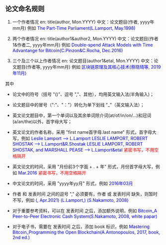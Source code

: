 ## 论文命名规则
 1. 一个作者情况
	en: title(author, Mon.YYYY)
	中文：论文题目(作者, yyyy年mm月)
	例如
	<font color=blue>The Part-Time Parliament(L.Lamport, May.1998)</font>

 2. 两个作者情况
	en: title(author1&author2, Mon.YYYY)
	中文：论文题目(作者1&作者二, yyyy年mm月)
	例如
	<font color=blue>Double-spend Attack Models with Time Advantange for Bitcoin(C.Pinzon&C.Rocha, Dec.2016)</font>

 3. 三个及三个以上作者情况
	en: 论文题目(author1&etal, Mon.YYYY)
	中文：论文题目(作者等, yyyy年mm月)
	例如
	<font color=blue>区块链原理及其核心技术(蔡晓晴等, 2019年11月)</font>

其中

 * 论文中的符号（括号 "()"、逗号 ","、其他），均用英文输入法(半角输入)；
  
 * 论文题目中的冒号（":"、"："）转化为单下划线 "_"（英文输入法）；
 
 * 英文论文题目中，第一个单词以及其余单词除介词(at/of/in/on/...)和冠词(a/an/the)以外，首字母大写；
 
 * 英文论文的作者名称，采用 "first name首字母.last name" 形式，首字母大写，例如 
  	<font color=blue>Leslie Lamport --> L.Lamport</font>
	<font color=blue>LESLIE LAMPORT, ROBERT SHOSTAK --> L.Lamport&R.Shostak</font>
	<font color=blue>LESLIE LAMPORT, ROBERT SHOSTAK, and MARSHALL PEASE --> L.Lamport&etal</font>
	<font color=red>紧密书写，不用空格隔开</font>
 
 * 英文论文的时间，采用 "月份前3个字面 + . + 年" 形式，月份首字母大写，例如
	<font color=blue>Mar.2016</font>
	<font color=red>紧密书写，不用空格隔开</font>

 * 中文论文的时间，采用 "yyyy年yy月" 形式，例如
	<font color=blue>2016年03月</font>

 * 作者 和 发表时间 之间的逗号 "," 必须要有，作者 或 发表时间 缺失，则暂时不写，例如
	<font color=blue>(, Apr.2021)</font>
	<font color=blue>(L.Lamport,)</font>
	<font color=blue>(S.Nakamoto, 2008)</font>

 * 对于重要参考资料，可以在 发表时间 之后，添加额外说明，例如
	<font color=blue>Bitcoin_A Peer-to-Peer Electronic Cash System(S.Nakamoto, 2008, white papar)</font>

 * 对于电子书，需要在 发表时间 之后，添加 book 标识，例如
	<font color=blue>Mastering Bitcoin_Programming the Open Blockchain(A.Antonopoulos, 2017, book, 2nd ed.)</font>